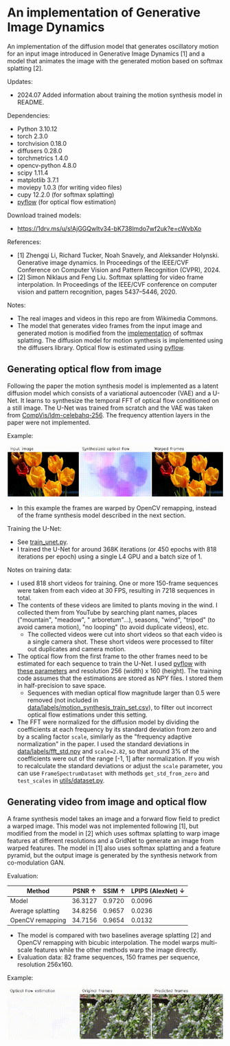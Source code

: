 # An implementation of Generative Image Dynamics

An implementation of the diffusion model that generates oscillatory motion for an input image introduced in Generative Image Dynamics [1] and a model that animates the image with the generated motion based on softmax splatting [2].

Updates:

* 2024.07 Added information about training the motion synthesis model in README.

Dependencies:

* Python 3.10.12
* torch 2.3.0
* torchvision 0.18.0
* diffusers 0.28.0
* torchmetrics 1.4.0
* opencv-python 4.8.0
* scipy 1.11.4
* matplotlib 3.7.1
* moviepy 1.0.3 (for writing video files)
* cupy 12.2.0 (for softmax splatting)
* [pyflow](https://github.com/pathak22/pyflow) (for optical flow estimation)

Download trained models:

* https://1drv.ms/u/s!AjGGQwItv34-bK738lmdo7wf2uk?e=cWvbXo

References:

* [1] Zhengqi Li, Richard Tucker, Noah Snavely, and Aleksander Holynski. Generative image dynamics. In Proceedings of the IEEE/CVF Conference on Computer Vision and Pattern Recognition (CVPR), 2024.
* [2] Simon Niklaus and Feng Liu. Softmax splatting for video frame interpolation. In Proceedings of the IEEE/CVF conference on computer vision and pattern recognition, pages 5437–5446, 2020.

Notes:

* The real images and videos in this repo are from Wikimedia Commons.
* The model that generates video frames from the input image and generated motion is modified from the [implementation](https://github.com/sniklaus/softmax-splatting) of softmax splatting. The diffusion model for motion synthesis is implemented using the diffusers library. Optical flow is estimated using [pyflow](https://github.com/pathak22/pyflow).

## Generating optical flow from image

Following the paper the motion synthesis model is implemented as a latent diffusion model which consists of a variational autoencoder (VAE) and a U-Net.
It learns to synthesize the temporal FFT of optical flow conditioned on a still image.
The U-Net was trained from scratch and the VAE was taken from [CompVis/ldm-celebahq-256](https://huggingface.co/CompVis/ldm-celebahq-256). The frequency attention layers in the paper were not implemented.

Example:

![](data/unet_sample.gif)

* In this example the frames are warped by OpenCV remapping, instead of the frame synthesis model described in the next section.

Training the U-Net:

* See [train_unet.py](train_unet.py).
* I trained the U-Net for around 368K iterations (or 450 epochs with 818 iterations per epoch) using a single L4 GPU and a batch size of 1.

Notes on training data:

* I used 818 short videos for training. One or more 150-frame sequences were taken from each video at 30 FPS, resulting in 7218 sequences in total.
* The contents of these videos are limited to plants moving in the wind. I collected them from YouTube by searching plant names, places ("mountain", "meadow", " arboretum"...), seasons, "wind", "tripod" (to avoid camera motion), "no looping" (to avoid duplicate videos), etc.
  * The collected videos were cut into short videos so that each video is a single camera shot. These short videos were processed to filter out duplicates and camera motion.
* The optical flow from the first frame to the other frames need to be estimated for each sequence to train the U-Net. I used [pyflow](https://github.com/pathak22/pyflow) with [these parameters](utils/flow.py#L7) and resolution 256 (width) x 160 (height). The training code assumes that the estimations are stored as NPY files. I stored them in half-precision to save space.
  * Sequences with median optical flow magnitude larger than 0.5 were removed (not included in [data/labels/motion_synthesis_train_set.csv](data/labels/motion_synthesis_train_set.csv)), to filter out incorrect optical flow estimations under this setting.
* The FFT were normalized for the diffusion model by dividing the coefficients at each frequency by its standard deviation from zero and by a scaling factor `scale`, similarly as the "frequency adaptive normalization" in the paper. I used the standard deviations in [data/labels/fft_std.npy](data/labels/fft_std.py) and `scale=2.82`, so that around 3% of the coefficients were out of the range [-1, 1] after normalization. If you wish to recalculate the standard deviations or adjust the `scale` parameter, you can use `FrameSpectrumDataset` with methods `get_std_from_zero` and `test_scales` in [utils/dataset.py](utils/dataset.py).


## Generating video from image and optical flow

A frame synthesis model takes an image and a forward flow field to predict a warped image. This model was not implemented following [1], but modified from the model in [2] which uses softmax splatting to warp image features at different resolutions and a GridNet to generate an image from warped features. The model in [1] also uses softmax splatting and a feature pyramid, but the output image is generated by the synthesis network from co-modulation GAN.

Evaluation:

| Method | PSNR &#8593; | SSIM &#8593; | LPIPS (AlexNet) &#8595; |
| --- | --- | --- | --- |
| Model | 36.3127 | 0.9720 | 0.0096 |
| Average splatting | 34.8256 | 0.9657 | 0.0236 |
| OpenCV remapping | 34.7156 | 0.9654 | 0.0132 |

* The model is compared with two baselines average splatting [2] and OpenCV remapping with bicubic interpolation. The model warps multi-scale features while the other methods warp the image directly.
* Evaluation data: 82 frame sequences, 150 frames per sequence, resolution 256x160.

Example:

![](data/frame_synthesis_sample.gif)

<!-- Model: -->

<!-- Training: -->